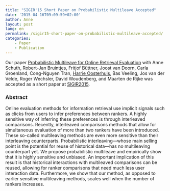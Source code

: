 ```yaml
---
title: "SIGIR'15 Short Paper on Probabilistic Multileave Accepted"
date: '2015-04-16T09:09:59+02:00'
author: Anne
layout: post
lang: en
permalink: /sigir15-short-paper-on-probabilistic-multileave-accepted/
categories:
    - Paper
    - Publication
---
```


Our paper [Probabilistic Multileave for Online Retrieval Evaluation](/publications/schuth2015probabilistic)
with Anne Schuth, Robert-Jan Bruintjes, Fritjof Büttner, Joost van Doorn, Carla Groenland, Cong-Nguyen Tran, [Harrie
Oosterhuis](https://harrieo.github.io/), Bas Veeling, Jos van der Velde, Roger Wechsler, David Woudenberg, and Maarten de Rijke was accepted as a
short paper at [SIGIR2015](http://www.sigir2015.org/).

### Abstract

Online evaluation methods for information retrieval use implicit signals such as clicks from users to infer preferences
between rankers. A highly sensitive way of inferring these preferences is through interleaved comparisons. Recently,
interleaved comparisons methods that allow for simultaneous evaluation of more than two rankers have been introduced.
These so-called multileaving methods are even more sensitive than their interleaving counterparts. Probabilistic
interleaving—whose main selling point is the potential for reuse of historical data—has no multileaving counterpart yet.
We propose probabilistic multileave and empirically show that it is highly sensitive and unbiased. An important
implication of this result is that historical interactions with multileaved comparisons can be reused, allowing for
ranker comparisons that need much less user interaction data. Furthermore, we show that our method, as opposed to
earlier sensitive multileaving methods, scales well when the number of rankers increases.
